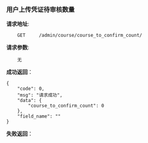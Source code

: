 ###     用户上传凭证待审核数量

**请求地址**:
```
    GET     /admin/course/course_to_confirm_count/
```

**请求参数**:
```
    无
```

**成功返回**：
```
{
    "code": 0,
    "msg": "请求成功",
    "data": {
        "course_to_confirm_count": 0
    },
    "field_name": ""
}
```

**失败返回**：
```

```